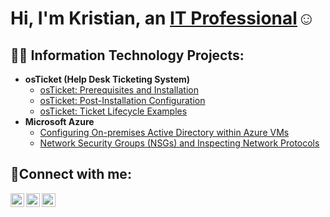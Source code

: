 
<h1>Hi, I'm Kristian, an <a href="https://linkedin.com/in/kristian-guajardo-05496028b/">IT Professional</a>☺</h1>

<h2>👨‍💻 Information Technology Projects:</h2>

- <b>osTicket (Help Desk Ticketing System)</b>
  - [osTicket: Prerequisites and Installation](https://github.com/kguajardo87/osticket-prereqs)
  - [osTicket: Post-Installation Configuration](https://github.com/kguajardo87/post-install-config)
  - [osTicket: Ticket Lifecycle Examples](https://github.com/kguajardo87/ticket-lifecycle)
- <b>Microsoft Azure</b>
  - [Configuring On-premises Active Directory within Azure VMs](https://github.com/kguajardo87/configure-ad)
  - [Network Security Groups (NSGs) and Inspecting Network Protocols](https://github.com/kguajardo87/azure-network-protocols)

<h2>🤳Connect with me:</h2>

[<img align="left" alt="Josh | Twitter" width="22px" src="https://cdn.jsdelivr.net/npm/simple-icons@v3/icons/twitter.svg" />][twitter]
[<img align="left" alt="Josh | LinkedIn" width="22px" src="https://cdn.jsdelivr.net/npm/simple-icons@v3/icons/linkedin.svg" />][linkedin]
[<img align="left" alt="Josh | Instagram" width="22px" src="https://cdn.jsdelivr.net/npm/simple-icons@v3/icons/instagram.svg" />][instagram]

[twitter]: https://twitter.com/Josh
[instagram]: https://www.instagram.com/Josh
[linkedin]: https://linkedin.com/in/kristian-guajardo-05496028b/
